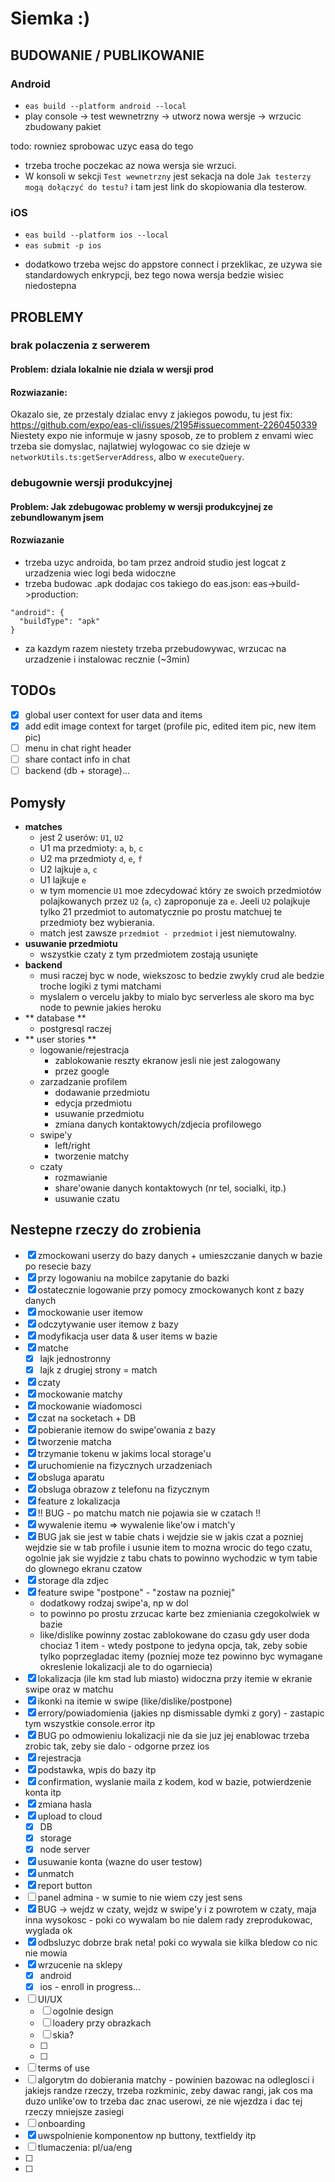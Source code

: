 # Siemka :)

## BUDOWANIE / PUBLIKOWANIE

### Android

- `eas build --platform android --local`
- play console -> test wewnetrzny -> utworz nowa wersje -> wrzucic zbudowany pakiet

todo: rowniez sprobowac uzyc easa do tego

- trzeba troche poczekac az nowa wersja sie wrzuci.
- W konsoli w sekcji `Test wewnetrzny` jest sekacja na dole `Jak testerzy mogą dołączyć do testu?` i tam jest link do skopiowania dla testerow.

### iOS

- `eas build --platform ios --local`
- `eas submit -p ios`

* dodatkowo trzeba wejsc do appstore connect i przeklikac, ze uzywa sie standardowych enkrypcji, bez tego nowa wersja bedzie wisiec niedostepna

## PROBLEMY

### brak polaczenia z serwerem

#### Problem: dziala lokalnie nie dziala w wersji prod

#### Rozwiazanie:

Okazalo sie, ze przestaly dzialac envy z jakiegos powodu, tu jest fix: https://github.com/expo/eas-cli/issues/2195#issuecomment-2260450339
Niestety expo nie informuje w jasny sposob, ze to problem z envami wiec trzeba sie domyslac, najlatwiej wylogowac co sie dzieje w `networkUtils.ts:getServerAddress`, albo w `executeQuery`.

### debugownie wersji produkcyjnej

#### Problem: Jak zdebugowac problemy w wersji produkcyjnej ze zebundlowanym jsem

#### Rozwiazanie

- trzeba uzyc androida, bo tam przez android studio jest logcat z urzadzenia wiec logi beda widoczne
- trzeba budowac .apk dodajac cos takiego do eas.json: eas->build->production:

```
"android": {
  "buildType": "apk"
}
```

- za kazdym razem niestety trzeba przebudowywac, wrzucac na urzadzenie i instalowac recznie (~3min)

## TODOs

- [x] global user context for user data and items
- [x] add edit image context for target (profile pic, edited item pic, new item pic)
- [ ] menu in chat right header
- [ ] share contact info in chat
- [ ] backend (db + storage)...

## Pomysły

- **matches**
  - jest 2 userów: `U1`, `U2`
  - U1 ma przedmioty: `a`, `b`, `c`
  - U2 ma przedmioty `d`, `e`, `f`
  - U2 lajkuje `a`, `c`
  - U1 lajkuje `e`
  - w tym momencie `U1` moe zdecydować który ze swoich przedmiotów polajkowanych przez `U2` (`a`, `c`) zaproponuje za `e`. Jeeli `U2` polajkuje tylko 21 przedmiot to automatycznie po prostu matchuej te przedmioty bez wybierania.
  - match jest zawsze `przedmiot - przedmiot` i jest niemutowalny.
- **usuwanie przedmiotu**
  - wszystkie czaty z tym przedmiotem zostają usunięte
- **backend**
  - musi raczej byc w node, wiekszosc to bedzie zwykly crud ale bedzie troche logiki z tymi matchami
  - myslalem o vercelu jakby to mialo byc serverless ale skoro ma byc node to pewnie jakies heroku
- ** database **
  - postgresql raczej
- ** user stories **
  - logowanie/rejestracja
    - zablokowanie reszty ekranow jesli nie jest zalogowany
    - przez google
  - zarzadzanie profilem
    - dodawanie przedmiotu
    - edycja przedmiotu
    - usuwanie przedmiotu
    - zmiana danych kontaktowych/zdjecia profilowego
  - swipe'y
    - left/right
    - tworzenie matchy
  - czaty
    - rozmawianie
    - share'owanie danych kontaktowych (nr tel, socialki, itp.)
    - usuwanie czatu

## Nestepne rzeczy do zrobienia

- [x] zmockowani userzy do bazy danych + umieszczanie danych w bazie po resecie bazy
- [x] przy logowaniu na mobilce zapytanie do bazki
- [x] ostatecznie logowanie przy pomocy zmockowanych kont z bazy danych
- [x] mockowanie user itemow
- [x] odczytywanie user itemow z bazy
- [x] modyfikacja user data & user items w bazie
- [x] matche
  - [x] lajk jednostronny
  - [x] lajk z drugiej strony = match
- [x] czaty
- [x] mockowanie matchy
- [x] mockowanie wiadomosci
- [x] czat na socketach + DB
- [x] pobieranie itemow do swipe'owania z bazy
- [x] tworzenie matcha
- [x] trzymanie tokenu w jakims local storage'u
- [x] uruchomienie na fizycznych urzadzeniach
- [x] obsluga aparatu
- [x] obsluga obrazow z telefonu na fizycznym
- [x] feature z lokalizacja
- [x] !! BUG - po matchu match nie pojawia sie w czatach !!
- [x] wywalenie itemu => wywalenie like'ow i match'y
- [x] BUG jak sie jest w tabie chats i wejdzie sie w jakis czat a pozniej wejdzie sie w tab profile i usunie item to mozna wrocic do tego czatu, ogolnie jak sie wyjdzie z tabu chats to powinno wychodzic w tym tabie do glownego ekranu czatow
- [x] storage dla zdjec
- [x] feature swipe "postpone" - "zostaw na pozniej"
  - dodatkowy rodzaj swipe'a, np w dol
  - to powinno po prostu zrzucac karte bez zmieniania czegokolwiek w bazie
  - like/dislike powinny zostac zablokowane do czasu gdy user doda chociaz 1 item - wtedy postpone to jedyna opcja, tak, zeby sobie tylko poprzegladac itemy (pozniej moze tez powinno byc wymagane okreslenie lokalizacji ale to do ogarniecia)
- [x] lokalizacja (ile km stad lub miasto) widoczna przy itemie w ekranie swipe oraz w matchu
- [x] ikonki na itemie w swipe (like/dislike/postpone)
- [x] errory/powiadomienia (jakies np dismissable dymki z gory) - zastapic tym wszystkie console.error itp
- [x] BUG po odmowieniu lokalizacji nie da sie juz jej enablowac trzeba zrobic tak, zeby sie dalo - odgorne przez ios
- [x] rejestracja
- [x] podstawka, wpis do bazy itp
- [x] confirmation, wyslanie maila z kodem, kod w bazie, potwierdzenie konta itp
- [x] zmiana hasla
- [x] upload to cloud
  - [x] DB
  - [x] storage
  - [x] node server
- [x] usuwanie konta (wazne do user testow)
- [x] unmatch
- [x] report button
- [ ] panel admina - w sumie to nie wiem czy jest sens
- [x] BUG -> wejdz w czaty, wejdz w swipe'y i z powrotem w czaty, maja inna wysokosc - poki co wywalam bo nie dalem rady zreprodukowac, wyglada ok
- [x] odbsluzyc dobrze brak neta! poki co wywala sie kilka bledow co nic nie mowia
- [x] wrzucenie na sklepy
  - [x] android
  - [x] ios - enroll in progress...
- [ ] UI/UX
  - [ ] ogolnie design
  - [ ] loadery przy obrazkach
  - [ ] skia?
  - [ ]
  - [ ]
- [ ] terms of use
- [ ] algorytm do dobierania matchy - powinien bazowac na odleglosci i jakiejs randze rzeczy, trzeba rozkminic, zeby dawac rangi, jak cos ma duzo unlike'ow to trzeba dac znac userowi, ze nie wjezdza i dac tej rzeczy mniejsze zasiegi
- [ ] onboarding
- [x] uwspolnienie komponentow np buttony, textfieldy itp
- [ ] tlumaczenia: pl/ua/eng
- [ ]
- [ ]
